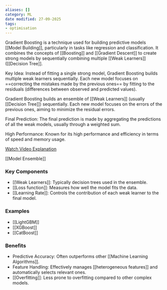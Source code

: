```yaml
---
aliases: []
category: ML
date modified: 27-09-2025
tags:
- optimisation
---
```

Gradient Boosting is a technique used for building predictive models [[Model Building]], particularly in tasks like regression and classification. It combines the concepts of [[Boosting]] and [[Gradient Descent]] to create strong models by sequentially combining multiple [[Weak Learners]] ([[Decision Tree]]. 

Key Idea: Instead of fitting a single strong model, Gradient Boosting builds multiple weak learners sequentially. Each new model focuses on ==correcting the mistakes made by the previous ones== by fitting to the residuals (differences between observed and predicted values).

Gradient Boosting builds an ensemble of [[Weak Learners]] (usually [[Decision Tree]]) sequentially. Each new model focuses on the errors of the previous ones, aiming to minimize the residual errors.

Final Prediction: The final prediction is made by aggregating the predictions of all the weak models, usually through a weighted sum.

High Performance: Known for its high performance and efficiency in terms of speed and memory usage.

[Watch Video Explanation](https://www.youtube.com/watch?v=3CC4N4z3GJc)

[[Model Ensemble]]
### Key Components

- [[Weak Learners]]: Typically decision trees used in the ensemble.
- [[Loss function]]: Measures how well the model fits the data.
- [[Learning Rate]]: Controls the contribution of each weak learner to the final model.

### Examples

- [[LightGBM]]
- [[XGBoost]]
- [[CatBoost]]
### Benefits

- Predictive Accuracy: Often outperforms other [[Machine Learning Algorithms]].
- Feature Handling: Effectively manages [[heterogeneous features]] and automatically selects relevant ones.
- [[Overfitting]]: Less prone to overfitting compared to other complex models.